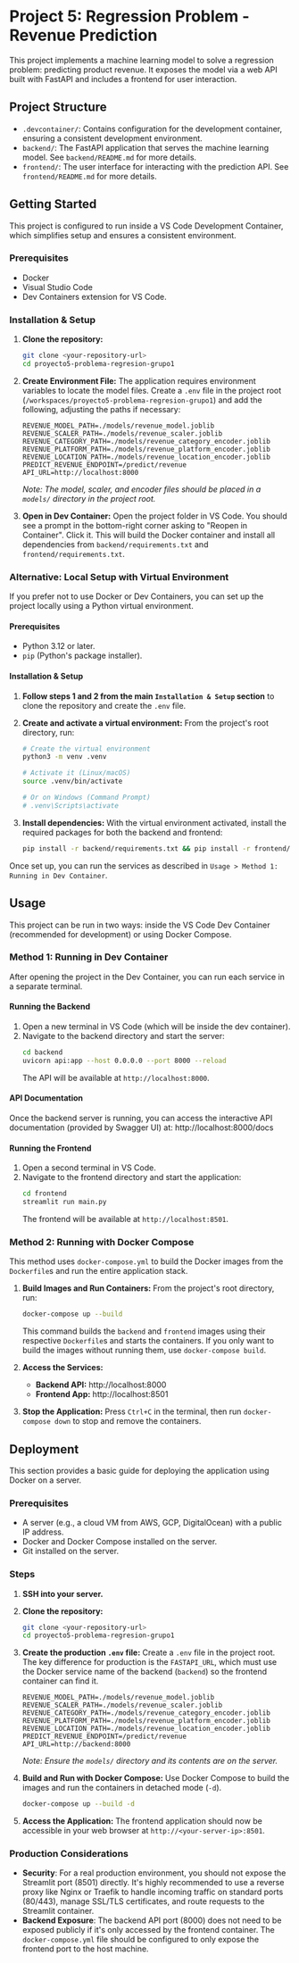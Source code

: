 # Project 5: Regression Problem - Revenue Prediction

This project implements a machine learning model to solve a regression problem: predicting product revenue. It exposes the model via a web API built with FastAPI and includes a frontend for user interaction.

## Project Structure

-   `.devcontainer/`: Contains configuration for the development container, ensuring a consistent development environment.
-   `backend/`: The FastAPI application that serves the machine learning model. See `backend/README.md` for more details.
-   `frontend/`: The user interface for interacting with the prediction API. See `frontend/README.md` for more details.

## Getting Started

This project is configured to run inside a VS Code Development Container, which simplifies setup and ensures a consistent environment.

### Prerequisites

-   Docker
-   Visual Studio Code
-   Dev Containers extension for VS Code.

### Installation & Setup

1.  **Clone the repository:**
    ```bash
    git clone <your-repository-url>
    cd proyecto5-problema-regresion-grupo1
    ```

2.  **Create Environment File:**
    The application requires environment variables to locate the model files. Create a `.env` file in the project root (`/workspaces/proyecto5-problema-regresion-grupo1`) and add the following, adjusting the paths if necessary:

    ```env
    REVENUE_MODEL_PATH=./models/revenue_model.joblib
    REVENUE_SCALER_PATH=./models/revenue_scaler.joblib
    REVENUE_CATEGORY_PATH=./models/revenue_category_encoder.joblib
    REVENUE_PLATFORM_PATH=./models/revenue_platform_encoder.joblib
    REVENUE_LOCATION_PATH=./models/revenue_location_encoder.joblib
    PREDICT_REVENUE_ENDPOINT=/predict/revenue
    API_URL=http://localhost:8000
    ```
    *Note: The model, scaler, and encoder files should be placed in a `models/` directory in the project root.*

3.  **Open in Dev Container:**
    Open the project folder in VS Code. You should see a prompt in the bottom-right corner asking to "Reopen in Container". Click it. This will build the Docker container and install all dependencies from `backend/requirements.txt` and `frontend/requirements.txt`.

### Alternative: Local Setup with Virtual Environment

If you prefer not to use Docker or Dev Containers, you can set up the project locally using a Python virtual environment.

#### Prerequisites

-   Python 3.12 or later.
-   `pip` (Python's package installer).

#### Installation & Setup

1.  **Follow steps 1 and 2 from the main `Installation & Setup` section** to clone the repository and create the `.env` file.

2.  **Create and activate a virtual environment:**
    From the project's root directory, run:

    ```bash
    # Create the virtual environment
    python3 -m venv .venv

    # Activate it (Linux/macOS)
    source .venv/bin/activate

    # Or on Windows (Command Prompt)
    # .venv\Scripts\activate
    ```

3.  **Install dependencies:**
    With the virtual environment activated, install the required packages for both the backend and frontend:
    ```bash
    pip install -r backend/requirements.txt && pip install -r frontend/requirements.txt
    ```

Once set up, you can run the services as described in `Usage > Method 1: Running in Dev Container`.

## Usage

This project can be run in two ways: inside the VS Code Dev Container (recommended for development) or using Docker Compose.

### Method 1: Running in Dev Container

After opening the project in the Dev Container, you can run each service in a separate terminal.

#### Running the Backend

1.  Open a new terminal in VS Code (which will be inside the dev container).
2.  Navigate to the backend directory and start the server:
    ```bash
    cd backend
    uvicorn api:app --host 0.0.0.0 --port 8000 --reload
    ```
    The API will be available at `http://localhost:8000`.

#### API Documentation

Once the backend server is running, you can access the interactive API documentation (provided by Swagger UI) at:
http://localhost:8000/docs

#### Running the Frontend

1.  Open a second terminal in VS Code.
2.  Navigate to the frontend directory and start the application:
    ```bash
    cd frontend
    streamlit run main.py
    ```
    The frontend will be available at `http://localhost:8501`.

### Method 2: Running with Docker Compose

This method uses `docker-compose.yml` to build the Docker images from the `Dockerfile`s and run the entire application stack.

1.  **Build Images and Run Containers:**
    From the project's root directory, run:
    ```bash
    docker-compose up --build
    ```
    This command builds the `backend` and `frontend` images using their respective `Dockerfile`s and starts the containers. If you only want to build the images without running them, use `docker-compose build`.

2.  **Access the Services:**
    -   **Backend API:** http://localhost:8000
    -   **Frontend App:** http://localhost:8501

3.  **Stop the Application:**
    Press `Ctrl+C` in the terminal, then run `docker-compose down` to stop and remove the containers.

## Deployment

This section provides a basic guide for deploying the application using Docker on a server.

### Prerequisites

-   A server (e.g., a cloud VM from AWS, GCP, DigitalOcean) with a public IP address.
-   Docker and Docker Compose installed on the server.
-   Git installed on the server.

### Steps

1.  **SSH into your server.**

2.  **Clone the repository:**
    ```bash
    git clone <your-repository-url>
    cd proyecto5-problema-regresion-grupo1
    ```

3.  **Create the production `.env` file:**
    Create a `.env` file in the project root. The key difference for production is the `FASTAPI_URL`, which must use the Docker service name of the backend (`backend`) so the frontend container can find it.

    ```env
    REVENUE_MODEL_PATH=./models/revenue_model.joblib
    REVENUE_SCALER_PATH=./models/revenue_scaler.joblib
    REVENUE_CATEGORY_PATH=./models/revenue_category_encoder.joblib
    REVENUE_PLATFORM_PATH=./models/revenue_platform_encoder.joblib
    REVENUE_LOCATION_PATH=./models/revenue_location_encoder.joblib
    PREDICT_REVENUE_ENDPOINT=/predict/revenue
    API_URL=http://backend:8000
    ```
    *Note: Ensure the `models/` directory and its contents are on the server.*

4.  **Build and Run with Docker Compose:**
    Use Docker Compose to build the images and run the containers in detached mode (`-d`).
    ```bash
    docker-compose up --build -d
    ```

5.  **Access the Application:**
    The frontend application should now be accessible in your web browser at `http://<your-server-ip>:8501`.

### Production Considerations

-   **Security**: For a real production environment, you should not expose the Streamlit port (8501) directly. It's highly recommended to use a reverse proxy like Nginx or Traefik to handle incoming traffic on standard ports (80/443), manage SSL/TLS certificates, and route requests to the Streamlit container.
-   **Backend Exposure**: The backend API port (8000) does not need to be exposed publicly if it's only accessed by the frontend container. The `docker-compose.yml` file should be configured to only expose the frontend port to the host machine.
